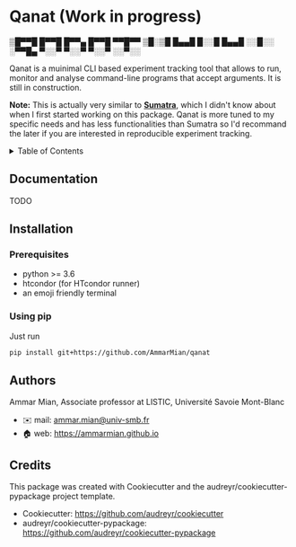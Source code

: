 <a name="readme-top"></a>
# Qanat (Work in progress)

▒█▀▀█ █▀▀█ █▀▀▄ █▀▀█ ▀▀█▀▀ 
▒█░▒█ █▄▄█ █░░█ █▄▄█ ░░█░░ 
░▀▀█▄ ▀░░▀ ▀░░▀ ▀░░▀ ░░▀░░ 


Qanat is a muinimal CLI based experiment tracking tool that allows to run, monitor and analyse command-line programs that accept arguments. It is still in construction.

**Note:** This is actually very similar to [**Sumatra**](https://github.com/open-research/sumatra), which I didn't know about when I first started working on this package. Qanat is more tuned to my specific needs and has less functionalities than Sumatra so I'd recommand the later if you are interested in reproducible experiment tracking.

<details>
  <summary>Table of Contents</summary>
  <ol>
    <li>
      <a href="#readme-top">About The Project</a>
    </li>
    <li><a href="#documentation">Documentation</a></li>
    <li>
      <a href="#installation">Installation</a>
      <ul>
        <li><a href="#prerequisites">Prerequisites</a></li>
        <li><a href="#usingpip">Using pip</a></li>
      </ul>
    </li>
    <li><a href="#authors">Authors</a></li>
  </ol>
</details>

## Documentation

TODO

## Installation

### Prerequisites

* python >= 3.6
* htcondor (for HTcondor runner)
* an emoji friendly terminal

### Using pip

Just run

```bash
pip install git+https://github.com/AmmarMian/qanat
```

## Authors

Ammar Mian, Associate professor at LISTIC, Université Savoie Mont-Blanc
  * :envelope: mail: ammar.mian@univ-smb.fr
  * :house: web: https://ammarmian.github.io

## Credits

This package was created with Cookiecutter and the audreyr/cookiecutter-pypackage project template.

* Cookiecutter: https://github.com/audreyr/cookiecutter
* audreyr/cookiecutter-pypackage: https://github.com/audreyr/cookiecutter-pypackage


